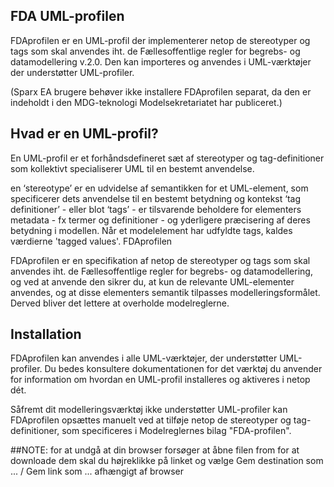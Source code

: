 ## FDA UML-profilen 

FDAprofilen er en UML-profil der implementerer netop de stereotyper og tags som skal anvendes iht. de Fællesoffentlige regler for begrebs- og datamodellering v.2.0. Den kan importeres og anvendes i UML-værktøjer der understøtter UML-profiler.

(Sparx EA brugere behøver ikke installere FDAprofilen separat, da den er indeholdt i den MDG-teknologi Modelsekretariatet har publiceret.)

## Hvad er en UML-profil?
En UML-profil er et forhåndsdefineret sæt af stereotyper og tag-definitioner som kollektivt specialiserer UML til en bestemt anvendelse.

en ‘stereotype’ er en udvidelse af semantikken for et UML-element, som specificerer dets anvendelse til en bestemt betydning og kontekst
‘tag definitioner’ - eller blot ‘tags’ - er tilsvarende beholdere for elementers metadata - fx termer og definitioner - og yderligere præcisering af deres betydning i modellen. Når et modelelement har udfyldte tags, kaldes værdierne 'tagged values'.
FDAprofilen

FDAprofilen er en specifikation af netop de stereotyper og tags som skal anvendes iht. de Fællesoffentlige regler for begrebs- og datamodellering, og ved at anvende den sikrer du, at kun de relevante UML-elementer anvendes, og at disse elementers semantik tilpasses modelleringsformålet. Derved bliver det lettere at overholde modelreglerne.

## Installation

FDAprofilen kan anvendes i alle UML-værktøjer, der understøtter UML-profiler. Du bedes konsultere dokumentationen for det værktøj du anvender for information om hvordan en UML-profil installeres og aktiveres i netop dét.

Såfremt dit modelleringsværktøj ikke understøtter UML-profiler kan FDAprofilen opsættes manuelt ved at tilføje netop de stereotyper og tag-definitioner, som specificeres i Modelreglernes bilag "FDA-profilen".


##NOTE: 
for at undgå at din browser forsøger at åbne filen from for at downloade dem skal du højreklikke på linket og vælge Gem destination som ... / Gem link som ... afhængigt af browser
